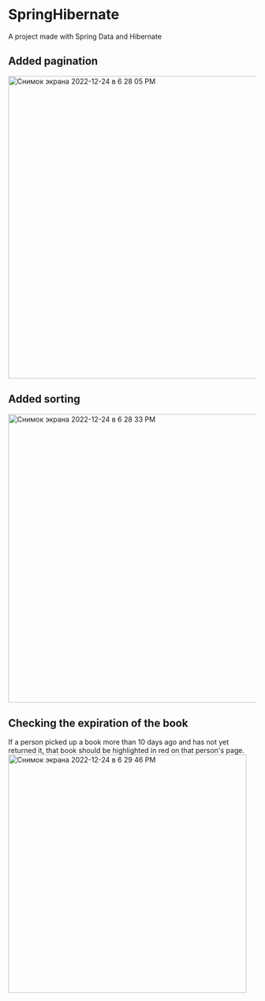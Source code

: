 # SpringHibernate
A project made with Spring Data and Hibernate

## Added pagination
<img width="613" alt="Снимок экрана 2022-12-24 в 6 28 05 PM" src="https://user-images.githubusercontent.com/103382741/209444167-6a5a85cf-63ab-4a5d-89d7-92de1618a6e0.png">

## Added sorting
<img width="585" alt="Снимок экрана 2022-12-24 в 6 28 33 PM" src="https://user-images.githubusercontent.com/103382741/209444175-e48351c1-08e8-4c5a-b3b6-a7fd09203e32.png">

## Checking the expiration of the book
If a person picked up a book more than 10 days ago and has not yet returned it, that book should be highlighted in red on that person's page.
<img width="483" alt="Снимок экрана 2022-12-24 в 6 29 46 PM" src="https://user-images.githubusercontent.com/103382741/209444214-4bca627a-6a30-44c6-a3e7-ab7c385c8939.png">
